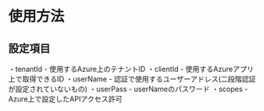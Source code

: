 # 使用方法
## 設定項目
・tenantId - 使用するAzure上のテナントID
・clientId - 使用するAzureアプリ上で取得できるID
・userName - 認証で使用するユーザーアドレス(二段階認証が設定されていないもの)
・userPass - userNameのパスワード
・scopes   - Azure上で設定したAPIアクセス許可
